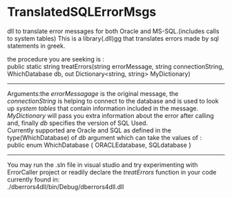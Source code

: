 # TranslatedSQLErrorMsgs
dll to translate error messages for both Oracle and MS-SQL.(includes calls to system tables)
This is a library(.dll)gg that translates errors made by sql statements in greek.<br>

the procedure you are seeking is :<br>
  public static string treatErrors(string errorMessage, string connectionString, WhichDatabase db, out Dictionary<string, string> MyDictionary)
     <br><hr>
Arguments:the *errorMessagage* is the original message, the *connectionString* is helping to connect to the database and is used to look up *system tables* that 
contain information included in the message. *MyDictionary* will pass you extra information about the error after calling and, finally *db* specifies the version of SQL Used.<br>
Currently supported are Oracle and SQL as defined in the type(WhichDatabase) of *db* argument which can take the values of :<br>
public enum WhichDatabase { ORACLEdatabase, SQLdatabase }
<br><hr>
You may run the .sln file in visual studio and try experimenting with ErrorCaller project
or readily declare the *treatErrors* function in your code currently found in:<br>
./dberrors4dll/bin/Debug/dberrors4dll.dll


